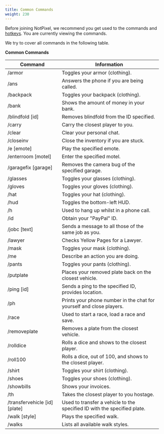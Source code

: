 ```yaml
---
title: Common Commands
weight: 230
---
```


Before joining NotPixel, we recommend you get used to the commands and [hotkeys](docs/getting-started/hotkeys).
You are currently viewing the commands.

We try to cover all commands in the following table.

**Common Commands**

| Command                       | Information                                                               |
|-------------------------------|---------------------------------------------------------------------------|
| /armor                        | Toggles your armor (clothing).                                            |
| /ans                          | Answers the phone if you are being called.                                |
| /backpack                     | Toggles your backpack (clothing).                                         |
| /bank                         | Shows the amount of money in your bank.                                   |
| /blindfold [id]               | Removes blindfold from the ID specified.                                  |
| /carry                        | Carry the closest player to you.                                          |
| /clear                        | Clear your personal chat.                                                 |
| /closeinv                     | Close the inventory if you are stuck.                                     |
| /e [emote]                    | Play the specified emote.                                                 |
| /enterroom [motel]            | Enter the specified motel.                                                |
| /garagefix [garage]           | Removes the camera bug of the specified garage.                           |
| /glasses                      | Toggles your glasses (clothing).                                          |
| /gloves                       | Toggles your gloves (clothing).                                           |
| /hat                          | Toggles your hat (clothing).                                              |
| /hud                          | Toggles the bottom-left HUD.                                              |
| /h                            | Used to hang up whilst in a phone call.                                   |
| /id                           | Obtain your "PayPal" ID.                                                  |
| /jobc [text]                  | Sends a message to all those of the same job as you.                      |
| /lawyer                       | Checks Yellow Pages for a Lawyer.                                         |
| /mask                         | Toggles your mask (clothing).                                             |
| /me                           | Describe an action you are doing.                                         |
| /pants                        | Toggles your pants (clothing).                                            |
| /putplate                     | Places your removed plate back on the closest vehicle.                    |
| /ping [id]                    | Sends a ping to the specified ID, provides location.                      |
| /ph                           | Prints your phone number in the chat for yourself and close players.      |
| /race                         | Used to start a race, load a race and save.                               |
| /removeplate                  | Removes a plate from the closest vehicle.                                 |
| /rolldice                     | Rolls a dice and shows to the closest player.                             |
| /roll100                      | Rolls a dice, out of 100, and shows to the closest player.                |
| /shirt                        | Toggles your shirt (clothing).                                            |
| /shoes                        | Toggles your shoes (clothing).                                            |
| /showbills                    | Shows your invoices.                                                      |
| /th                           | Takes the closest player to you hostage.                                  |
| /transfervehicle [id] [plate] | Used to transfer a vehicle to the specified ID with the specified plate.  |
| /walk [style]                 | Plays the specified walk.                                                 |
| /walks                        | Lists all available walk styles.                                          |       

